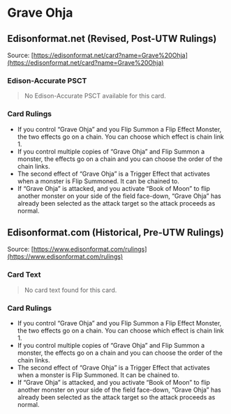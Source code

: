 # Grave Ohja

## Edisonformat.net (Revised, Post-UTW Rulings)

Source: [https://edisonformat.net/card?name=Grave%20Ohja](https://edisonformat.net/card?name=Grave%20Ohja)

### Edison-Accurate PSCT

> No Edison-Accurate PSCT available for this card.

### Card Rulings

*   If you control “Grave Ohja” and you Flip Summon a Flip Effect Monster, the two effects go on a chain. You can choose which effect is chain link 1.
*   If you control multiple copies of “Grave Ohja” and Flip Summon a monster, the effects go on a chain and you can choose the order of the chain links.
*   The second effect of “Grave Ohja” is a Trigger Effect that activates when a monster is Flip Summoned. It can be chained to.
*   If “Grave Ohja” is attacked, and you activate “Book of Moon” to flip another monster on your side of the field face-down, “Grave Ohja” has already been selected as the attack target so the attack proceeds as normal.


## Edisonformat.com (Historical, Pre-UTW Rulings)

Source: [https://www.edisonformat.com/rulings](https://www.edisonformat.com/rulings)

### Card Text

> No card text found for this card.

### Card Rulings

*   If you control “Grave Ohja” and you Flip Summon a Flip Effect Monster, the two effects go on a chain. You can choose which effect is chain link 1.
*   If you control multiple copies of “Grave Ohja” and Flip Summon a monster, the effects go on a chain and you can choose the order of the chain links.
*   The second effect of “Grave Ohja” is a Trigger Effect that activates when a monster is Flip Summoned. It can be chained to.
*   If “Grave Ohja” is attacked, and you activate “Book of Moon” to flip another monster on your side of the field face-down, “Grave Ohja” has already been selected as the attack target so the attack proceeds as normal.


